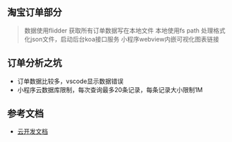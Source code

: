 ## 淘宝订单部分
> 数据使用flidder 获取所有订单数据写在本地文件
> 本地使用fs path 处理格式化json文件，启动后台koa接口服务
> 小程序webview内嵌可视化图表链接

## 订单分析之坑
* 订单数据比较多，vscode显示数据错误
* 小程序云数据库限制，每次查询最多20条记录，每条记录大小限制1M


## 参考文档

- [云开发文档](https://developers.weixin.qq.com/miniprogram/dev/wxcloud/basis/getting-started.html)

